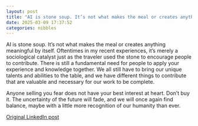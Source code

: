 ```yaml
---
layout: post
title: "AI is stone soup. It’s not what makes the meal or creates anything meaningful by itself. Oftentimes in my recent experiences, it’s merely a sociological catalyst just as the traveler used the stone to encourage people to contribute. There is still a fundamental need for people to apply your experience and knowledge together. We all still have to bring our unique talents and abilities to the table, and we have different things to contribute that are valuable and necessary for our work to be complete."
date: 2025-03-09 17:37:52
categories: nibbles
---
```


AI is stone soup. It’s not what makes the meal or creates anything meaningful by itself. Oftentimes in my recent experiences, it’s merely a sociological catalyst just as the traveler used the stone to encourage people to contribute. There is still a fundamental need for people to apply your experience and knowledge together. We all still have to bring our unique talents and abilities to the table, and we have different things to contribute that are valuable and necessary for our work to be complete.

Anyone selling you fear does not have your best interest at heart. Don’t buy it. The uncertainty of the future will fade, and we will once again find balance, maybe with a little more recognition of our humanity than ever.

[Original LinkedIn post](https://www.linkedin.com/feed/update/urn%3Ali%3Ashare%3A7304556042636406784)
